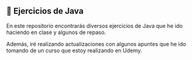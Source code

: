 ## 💫 Ejercicios de Java
En este repositorio encontrarás diversos ejercicios de Java que he ido haciendo en clase y algunos de repaso.

Además, iré realizando actualizaciones con algunos apuntes que he ido tomando de un curso que estoy realizando en Udemy.
